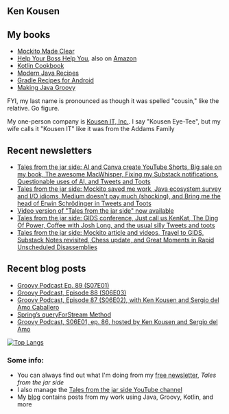 ## Ken Kousen

## My books

- [Mockito Made Clear](https://pragprog.com/titles/mockito/mockito-made-clear/)
- [Help Your Boss Help You](https://pragprog.com/titles/kkmanage/help-your-boss-help-you/), also on [Amazon](https://www.amazon.com/Help-Your-Boss-You-Opportunities/dp/1680508229/ref=sr_1_1)
- [Kotlin Cookbook](https://www.amazon.com/Kotlin-Cookbook-Problem-Focused-Ken-Kousen/dp/1492046671/ref=sr_1_2?crid=19GC9U7J3BCF6&dchild=1&keywords=ken+kousen&qid=1602270598&sprefix=kousen+%2Caps%2C152&sr=8-2)
- [Modern Java Recipes](https://www.amazon.com/Modern-Java-Recipes-Solutions-Difficult/dp/149197317X/ref=sr_1_1?crid=19GC9U7J3BCF6&dchild=1&keywords=ken+kousen&qid=1602270598&sprefix=kousen+%2Caps%2C152&sr=8-1)
- [Gradle Recipes for Android](https://www.amazon.com/Gradle-Recipes-Android-Master-System/dp/1491947020/ref=sr_1_3?crid=19GC9U7J3BCF6&dchild=1&keywords=ken+kousen&qid=1602270598&sprefix=kousen+%2Caps%2C152&sr=8-3)
- [Making Java Groovy](https://www.amazon.com/Making-Java-Groovy-Ken-Kousen/dp/1935182943/ref=sr_1_1?dchild=1&keywords=ken+kousen+making+java+groovy&qid=1602270937&sr=8-1)

FYI, my last name is pronounced as though it was spelled "cousin," like the relative. Go figure.

My one-person company is [Kousen IT, Inc.](http://www.kousenit.com). I say "Kousen Eye-Tee", but my wife calls it "Kousen IT" like it was from the Addams Family

## Recent newsletters
<!-- NEWSLETTERS:START -->
- [Tales from the jar side: AI and Canva create YouTube Shorts, Big sale on my book, The awesome MacWhisper, Fixing my Substack notifications, Questionable uses of AI, and Tweets and Toots](https://kenkousen.substack.com/p/tales-from-the-jar-side-ai-and-canva)
- [Tales from the jar side: Mockito saved me work, Java ecosystem survey and I/O idioms, Medium doesn&#39;t pay much &lpar;shocking&rpar;, and Bring me the head of Erwin Schrödinger in Tweets and Toots](https://kenkousen.substack.com/p/tales-from-the-jar-side-mockito-saved)
- [Video version of &quot;Tales from the jar side&quot; now available](https://kenkousen.substack.com/p/video-version-of-tales-from-the-jar)
- [Tales from the jar side: GIDS conference, Just call us KenKat, The Ding Of Power, Coffee with Josh Long, and the usual silly Tweets and toots](https://kenkousen.substack.com/p/tales-from-the-jar-side-gids-conference)
- [Tales from the jar side: Mockito article and videos, Travel to GIDS, Substack Notes revisited, Chess update, and Great Moments in Rapid Unscheduled Disassemblies](https://kenkousen.substack.com/p/tales-from-the-jar-side-mockito-article)
<!-- NEWSLETTERS:END -->

## Recent blog posts
<!-- BLOG-POST-LIST:START -->
- [Groovy Podcast Ep. 89 &lpar;S07E01&rpar;](https://kousenit.org/2023/03/29/groovy-podcast-ep-89-s07e01/)
- [Groovy Podcast, Episode 88 &lpar;S06E03&rpar;](https://kousenit.org/2022/10/09/groovy-podcast-episode-88-s06e03/)
- [Groovy Podcast, Episode 87 &lpar;S06E02&rpar;, with Ken Kousen and Sergio del Amo Caballero](https://kousenit.org/2022/06/16/groovy-podcast-episode-87-s06e02-with-ken-kousen-and-sergio-del-amo-caballero/)
- [Spring’s queryForStream Method](https://kousenit.org/2022/05/26/springs-queryforstream-method/)
- [Groovy Podcast, S06E01, ep. 86, hosted by Ken Kousen and Sergio del Amo](https://kousenit.org/2022/02/02/groovy-podcast-s06e01-ep-86-hosted-by-ken-kousen-and-sergio-del-amo/)
<!-- BLOG-POST-LIST:END -->

[![Top Langs](https://github-readme-stats.vercel.app/api/top-langs/?username=kousen&hide=javascript)](https://github.com/kousen/github-readme-stats)

### Some info:

- You can always find out what I'm doing from my [free newsletter](https://kenkousen.substack.com), _Tales from the jar side_
- I also manage the [Tales from the jar side YouTube channel](https://youtube.com/@Talesfromthejarside)
- My [blog](https://kousenit.org) contains posts from my work using Java, Groovy, Kotlin, and more

<!--
**kousen/kousen** is a ✨ _special_ ✨ repository because its `README.md` (this file) appears on your GitHub profile.

Here are some ideas to get you started:

- 🔭 I’m currently working on ...
- 🌱 I’m currently learning ...
- 👯 I’m looking to collaborate on ...
- 🤔 I’m looking for help with ...
- 💬 Ask me about ...
- 📫 How to reach me: ...
- 😄 Pronouns: ...
- ⚡ Fun fact: ...
-->
